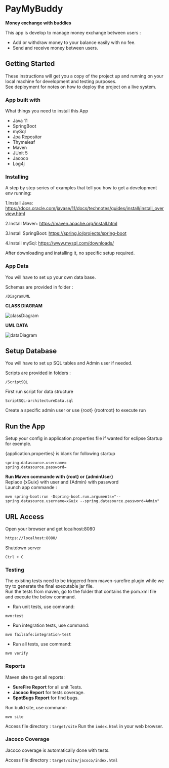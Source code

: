 # PayMyBuddy
**Money exchange with buddies**

This app is develop to manage money exchange between users :
- Add or withdraw money to your balance easily with no fee.
- Send and receive money between users.


## Getting Started
These instructions will get you a copy of the project up and running on your local machine for development
and testing purposes.</br>
See deployment for notes on how to deploy the project on a live system.


### App built with
What things you need to install this App

- Java 11
- SpringBoot
- mySql
- Jpa Repositor
- Thymeleaf
- Maven
- JUnit 5
- Jacoco
- Log4j


### Installing
A step by step series of examples that tell you how to get a development env running:

1.Install Java:
https://docs.oracle.com/javase/11/docs/technotes/guides/install/install_overview.html

2.Install Maven:
https://maven.apache.org/install.html

3.Install SpringBoot:
https://spring.io/projects/spring-boot

4.Install mySql:
https://www.mysql.com/downloads/

After downloading and installing it, no specific setup required.


### App Data
You will have to set up your own data base.

Schemas are provided in folder :

```shell
/DiagramUML
```

**CLASS DIAGRAM**

<img src="https://github.com/xGuix/PayMyBuddy/blob/feature/tests/DiagramUML/DomainModel_UML.jpg" alt="classDiagram"/>


**UML DATA**

<img src="https://github.com/xGuix/PayMyBuddy/blob/feature/tests/DiagramUML/ModelPhysique_UML.jpg" alt="dataDiagram"/>


## Setup Database
You will have to set up SQL tables and Admin user if needed.

Scripts are provided in folders :

```shell
/ScriptSQL
```

First run script for data structure

```shell
ScriptSQL-architectureData.sql
```

Create a specific admin user or use {root} {rootroot} to execute run 


## Run the App

Setup your config in application.properties file if wanted for eclipse Startup for exemple.

{application.properties} is blank for following startup 

```shell
spring.datasource.username=
spring.datasource.password=
```

**Run Maven commande  with {root} or {adminUser}** <br>
Replace {xGuix} with user and {Admin} with password <br>
Launch app commande :

```shell
mvn spring-boot:run -Dspring-boot.run.arguments="--spring.datasource.username=xGuix --spring.datasource.password=Admin"
```


## URL Access

Open your browser and get localhost:8080

```html
https://localhost:8080/
```

Shutdown server

```shell
Ctrl + C
```


### Testing
The existing tests need to be triggered from maven-surefire plugin while we try to generate the final executable jar file.<br>
Run the tests from maven, go to the folder that contains the pom.xml file and execute the below command.

* Run unit tests, use command:

```shell
mvn:test
```

* Run integration tests, use command:

```shell
mvn failsafe:integration-test
```

* Run all tests, use command:

```shell
mvn verify
```


### Reports
Maven site to get all reports:

- **SureFire Report** for all unit Tests.
- **Jacoco Report** for tests coverage.
- **SpotBugs Report** for find bugs. 

Run build site, use command:

```shell
mvn site
```

Access file directory : `target/site` 
Run the `index.html` in your web browser.


### Jacoco Coverage
Jacoco coverage is automatically done with tests.

Access file directory : `target/site/jacoco/index.html`

